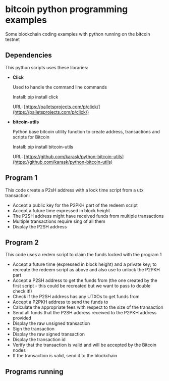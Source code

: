 # bitcoin python programming examples

Some blockchain coding examples with python running on the bitcoin testnet

## Dependencies

This python scripts uses these libraries:

- **Click**

  Used to handle the command line commands
  
  Install: pip install click
  
  URL: [https://palletsprojects.com/p/click/](https://palletsprojects.com/p/click/)

- **bitcoin-utils**
  
  Python base bitcoin utility function to create address, transactions and scripts for Bitcoin
  
  Install: pip install bitcoin-utils
  
  URL: [https://github.com/karask/python-bitcoin-utils](https://github.com/karask/python-bitcoin-utils)

## Program 1

This code create a P2sH address with a lock time script from a utx transaction:

- Accept a public key for the P2PKH part of the redeem script
- Accept a future time expressed in block height
- The P2SH address might have received funds from multiple transactions
- Multiple transactions require sing of all them
- Display the P2SH address


## Program 2

This code uses a redem script to claim the funds locked with the program 1

- Accept a future time (expressed in block height) and a private key; to recreate the redeem script as above and also use to unlock the P2PKH part
- Accept a P2SH address to get the funds from (the one created by the first script - this could be recreated but we want to pass to double check it!)
- Check if the P2SH address has any UTXOs to get funds from
- Accept a P2PKH address to send the funds to
- Calculate the appropriate fees with respect to the size of the transaction
- Send all funds that the P2SH address received to the P2PKH address provided
- Display the raw unsigned transaction
- Sign the transaction
- Display the raw signed transaction
- Display the transaction id
- Verify that the transaction is valid and will be accepted by the Bitcoin nodes
- If the transaction is valid, send it to the blockchain


## Programs running



